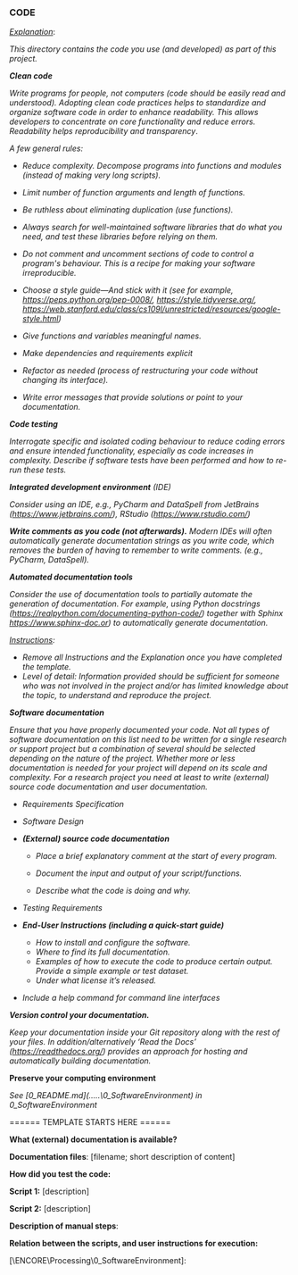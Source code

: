 ### CODE



<u>*Explanation*</u>:

*This directory contains the code you use (and developed) as part of this project.*



***Clean code*** 

*Write programs for people, not computers (code should be easily read and understood). Adopting clean code practices helps to standardize and organize software code in order to enhance readability. This allows developers to concentrate on core functionality and reduce errors.* *Readability helps reproducibility and transparency*. 

*A few general rules:*

- *Reduce complexity. Decompose programs into functions and modules (instead of making very long scripts).*
- *Limit number of function arguments and length of functions.*
- *Be ruthless about eliminating duplication (use functions).*
- *Always search for well-maintained software libraries that do what you need, and test these libraries  before relying on them.*
- *Do not comment and  uncomment sections of code to control a program's behaviour. This is a recipe for making your software irreproducible.* 
- *Choose a style guide—And stick with it (see for example, https://peps.python.org/pep-0008/, https://style.tidyverse.org/, https://web.stanford.edu/class/cs109l/unrestricted/resources/google-style.html)*
- *Give functions and variables meaningful names.*
- *Make dependencies and requirements explicit*
- *Refactor as needed (process of restructuring your code without changing its interface).*

- *Write error messages that provide solutions or point to your documentation.*



***Code testing***

*Interrogate specific and isolated coding behaviour to reduce coding errors and ensure intended functionality, especially as code increases in complexity. Describe if software tests have been performed and how to re-run these tests.*



***Integrated development environment** (IDE)*

*Consider using an IDE, e.g., PyCharm and DataSpell from JetBrains (https://www.jetbrains.com/), RStudio (https://www.rstudio.com/)* 



***Write comments as you code (not afterwards).** Modern IDEs will often automatically generate documentation strings as you write code, which removes the burden of having to remember to write comments. (e.g., PyCharm, DataSpell).*



***Automated documentation tools***

*Consider the use of documentation tools to partially automate the generation of documentation. For example, using Python docstrings (https://realpython.com/documenting-python-code/) together with Sphinx https://www.sphinx-doc.or) to automatically generate documentation.* 



*<u>Instructions</u>:* 

* *Remove all Instructions and the Explanation once you have completed the template.*
* *Level of detail: Information provided should be sufficient for someone who was not involved in the project and/or has limited knowledge about the topic,  to understand and reproduce the project.* 



***Software documentation***

*Ensure that you have properly documented your code.* *Not all types of software documentation on this list need to be written for a single research or support project but a combination of several should be selected depending on the nature of the project. Whether more or less documentation is needed for your project will depend on its scale and complexity. For a research project you need at least to write (external) source code documentation and user documentation.*

- *Requirements Specification*

- *Software Design*

- ***(External) source code documentation***
  - *Place a brief explanatory comment at the start of every program.*
  
  - *Document the input and output of your script/functions.*
  - *Describe what the code is doing and why.*
  
- *Testing Requirements*
- ***End-User Instructions (including a quick-start guide)***
  - *How to install and configure the software.*
  - *Where to find its full documentation.*
  - *Examples of how to execute the code to produce certain output. Provide a simple example or test dataset.*
  - *Under what license it’s released.*
- *Include a help command for command line interfaces*



***Version control your documentation.***

*Keep your documentation inside your Git repository along with the rest of your files. In addition/alternatively ‘Read the Docs’ (https://readthedocs.org/) provides an approach for hosting and automatically building documentation.* 



**Preserve your computing environment**

*See [0_README.md](.\..\..\0_SoftwareEnvironment\) in 0_SoftwareEnvironment*



====== TEMPLATE STARTS HERE ======



**What (external) documentation is available?**



**Documentation files**: [filename; short description of content]



**How did you test the code:**



**Script 1:** [description]

**Script 2:** [description]



**Description of manual steps**:



**Relation between the scripts, and user instructions for execution:**



[\ENCORE\Processing\0_SoftwareEnvironment]: 
